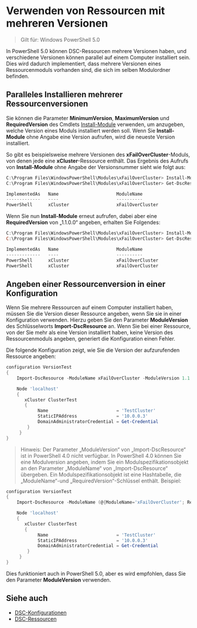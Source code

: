# Verwenden von Ressourcen mit mehreren Versionen

> Gilt für: Windows PowerShell 5.0

In PowerShell 5.0 können DSC-Ressourcen mehrere Versionen haben, und verschiedene Versionen können parallel auf einem Computer installiert sein. Dies wird dadurch implementiert, dass mehrere Versionen eines Ressourcenmoduls vorhanden sind,
die sich im selben Modulordner befinden.

## Paralleles Installieren mehrerer Ressourcenversionen

Sie können die Parameter **MinimumVersion**, **MaximumVersion** und **RequiredVersion** des Cmdlets [Install-Module](https://technet.microsoft.com/en-us/library/dn807162.aspx) verwenden, um anzugeben,
welche Version eines Moduls installiert werden soll. Wenn Sie **Install-Module** ohne Angabe eine Version aufrufen, wird die neueste Version installiert.

So gibt es beispielsweise mehrere Versionen des **xFailOverCluster**-Moduls, von denen jede eine **xCluster**-Ressource enthält. Das Ergebnis des Aufrufs von **Install-Module** ohne Angabe der
Versionsnummer sieht wie folgt aus:

```powershell
C:\Program Files\WindowsPowerShell\Modules\xFailOverCluster> Install-Module xFailOverCluster
C:\Program Files\WindowsPowerShell\Modules\xFailOverCluster> Get-DscResource xCluster

ImplementedAs   Name                      ModuleName                     Version    Properties
-------------   ----                      ----------                     -------    ----------
PowerShell      xCluster                  xFailOverCluster               1.2.0.0    {DomainAdministratorCredential, ...
```

Wenn Sie nun **Install-Module** erneut aufrufen, dabei aber eine **RequiredVersion** von „1.1.0.0“ angeben, erhalten Sie Folgendes:

```powershell
C:\Program Files\WindowsPowerShell\Modules\xFailOverCluster> Install-Module xFailOverCluster -RequiredVersion 1.1
C:\Program Files\WindowsPowerShell\Modules\xFailOverCluster> Get-DscResource xCluster

ImplementedAs   Name                      ModuleName                     Version    Properties
-------------   ----                      ----------                     -------    ----------
PowerShell      xCluster                  xFailOverCluster               1.1        {DomainAdministratorCredential, Name, ...
PowerShell      xCluster                  xFailOverCluster               1.2.0.0    {DomainAdministratorCredential, Name, ...
```

## Angeben einer Ressourcenversion in einer Konfiguration

Wenn Sie mehrere Ressourcen auf einem Computer installiert haben, müssen Sie die Version dieser Ressource angeben, wenn Sie sie in einer Konfiguration verwenden. Hierzu geben Sie den Parameter **ModuleVersion** 
des Schlüsselworts **Import-DscResource** an. Wenn Sie bei einer Ressource, von der Sie mehr als eine Version installiert haben, keine Version des Ressourcenmoduls angeben, generiert die Konfiguration
einen Fehler.

Die folgende Konfiguration zeigt, wie Sie die Version der aufzurufenden Ressource angeben:

```powershell
configuration VersionTest
{
    Import-DscResource -ModuleName xFailOverCluster -ModuleVersion 1.1

    Node 'localhost'
    {
       xCluster ClusterTest
       {
            Name                          = 'TestCluster'
            StaticIPAddress               = '10.0.0.3'
            DomainAdministratorCredential = Get-Credential
        }
     }
}     
```

>Hinweis: Der Parameter „ModuleVersion“ von „Import-DscResource“ ist in PowerShell 4.0 nicht verfügbar. In PowerShell 4.0 können Sie eine Modulversion angeben, indem Sie ein Modulspezifikationsobjekt 
>an den Parameter „ModuleName“ von „Import-DscResource“ übergeben. Ein Modulspezifikationsobjekt ist eine Hashtabelle, die „ModuleName“-und „RequiredVersion“-Schlüssel enthält. Beispiel:

```powershell
configuration VersionTest
{
    Import-DscResource -ModuleName (@{ModuleName='xFailOverCluster'; RequiredVersion='1.1'} )

    Node 'localhost'
    {
       xCluster ClusterTest
       {
            Name                          = 'TestCluster'
            StaticIPAddress               = '10.0.0.3'
            DomainAdministratorCredential = Get-Credential
        }
     }
}     
```

Dies funktioniert auch in PowerShell 5.0, aber es wird empfohlen, dass Sie den Parameter **ModuleVersion** verwenden.

## Siehe auch
* [DSC-Konfigurationen](configurations.md)
* [DSC-Ressourcen](resources.md)

<!--HONumber=Apr16_HO4-->


